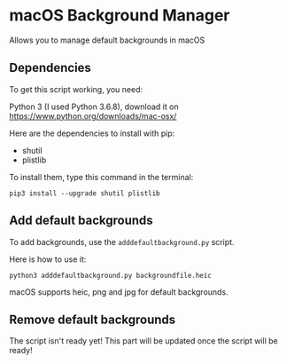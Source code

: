 # macOS Background Manager
Allows you to manage default backgrounds in macOS

## Dependencies

To get this script working, you need:

Python 3 (I used Python 3.6.8), download it on https://www.python.org/downloads/mac-osx/

Here are the dependencies to install with pip:

* shutil
* plistlib

To install them, type this command in the terminal:

```
pip3 install --upgrade shutil plistlib
```

## Add default backgrounds

To add backgrounds, use the ``adddefaultbackground.py`` script.

Here is how to use it:

```
python3 adddefaultbackground.py backgroundfile.heic
```

macOS supports heic, png and jpg for default backgrounds.

## Remove default backgrounds

The script isn't ready yet! This part will be updated once the script will be ready!

